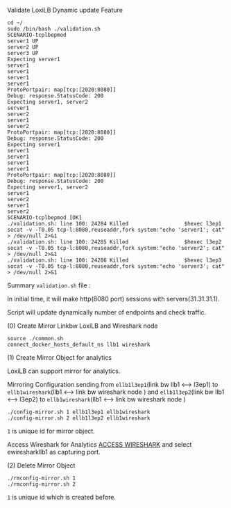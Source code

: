 

Validate LoxiLB Dynamic update Feature

```
cd ~/
sudo /bin/bash ./validation.sh
SCENARIO-tcplbepmod
server1 UP
server2 UP
server3 UP
Expecting server1
server1
server1
server1
server1
ProtoPortpair: map[tcp:[2020:8080]]
Debug: response.StatusCode: 200
Expecting server1, server2
server1
server2
server1
server2
ProtoPortpair: map[tcp:[2020:8080]]
Debug: response.StatusCode: 200
Expecting server1
server1
server1
server1
server1
ProtoPortpair: map[tcp:[2020:8080]]
Debug: response.StatusCode: 200
Expecting server1, server2
server1
server2
server1
server2
SCENARIO-tcplbepmod [OK]
./validation.sh: line 100: 24284 Killed                  $hexec l3ep1 socat -v -T0.05 tcp-l:8080,reuseaddr,fork system:"echo 'server1'; cat" > /dev/null 2>&1
./validation.sh: line 100: 24285 Killed                  $hexec l3ep2 socat -v -T0.05 tcp-l:8080,reuseaddr,fork system:"echo 'server2'; cat" > /dev/null 2>&1
./validation.sh: line 100: 24286 Killed                  $hexec l3ep3 socat -v -T0.05 tcp-l:8080,reuseaddr,fork system:"echo 'server3'; cat" > /dev/null 2>&1
```

Summary `validation.sh` file :

In initial time, it will make http(8080 port) sessions with servers(31.31.31.1).

Script will update dynamically number of endpoints and check traffic.

(0) Create Mirror Linkbw LoxiLB and Wireshark node
```
source ./common.sh
connect_docker_hosts_default_ns llb1 wireshark
```

(1) Create Mirror Object for analytics

LoxiLB can support mirror for analytics. 

Mirroring Configuration sending from `ellb1l3ep1`(link bw llb1 <--> l3ep1) to `ellb1wireshark`(llb1 <--> link bw wireshark node ) and `ellb1l3ep2`(link bw llb1 <--> l3ep2) to `ellb1wireshark`(llb1 <--> link bw wireshark node )

```
./config-mirror.sh 1 ellb1l3ep1 ellb1wireshark
./config-mirror.sh 2 ellb1l3ep2 ellb1wireshark
```

`1` is unique id for mirror object.

Access Wireshark for Analytics [ACCESS WIRESHARK]({{TRAFFIC_HOST1_3000}}) and select ewiresharkllb1 as capturing port.

(2) Delete Mirror Object

```
./rmconfig-mirror.sh 1 
./rmconfig-mirror.sh 2
```

`1` is unique id which is created before.



